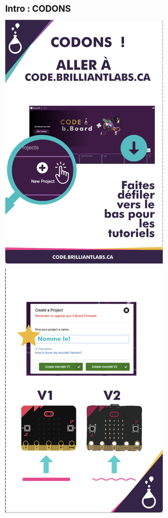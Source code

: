 # Intro : CODONS

<!-- Write here -->

<!-- ![Lets_Code-EN](https://github.com/Brilliant-Labs/code.bl/blob/code_alpha/packaged/docs/static/mb/projects/bboard-tutorials-cards/1_Intro/Intro4/Lets_code-EN.png?raw=true "Lets_Code-EN") -->

![Lets_Code-FR_A](https://github.com/Brilliant-Labs/code.bl/blob/code_alpha/packaged/docs/static/mb/projects/bboard-tutorials-cards/1_Intro/Intro4/Lets_Code-FR_A.png?raw=true "Lets_Code-FR_A")

![Lets_Code-FR_B](https://github.com/Brilliant-Labs/code.bl/blob/code_alpha/packaged/docs/static/mb/projects/bboard-tutorials-cards/1_Intro/Intro4/Lets_Code-FR_B.png?raw=true "Lets_Code-FR_B")